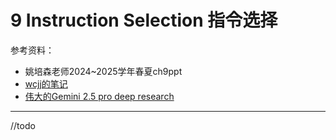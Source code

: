 # 9 Instruction Selection 指令选择

参考资料：

- 姚培森老师2024~2025学年春夏ch9ppt
- [wcjj的笔记](https://shiseab.github.io/notebook/Compiler/ch9/)
- [伟大的Gemini 2.5 pro deep research]()

---

//todo
